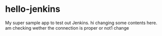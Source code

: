 # hello-jenkins
My super sample app to test out Jenkins.
hi changing some contents here.
am checking wether the connection is proper or not1
change
